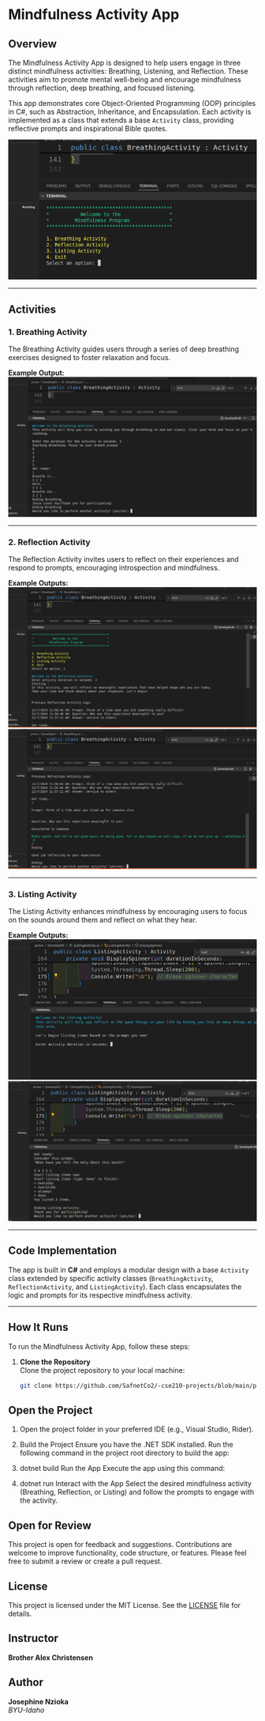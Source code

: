 # Mindfulness Activity App

## Overview

The Mindfulness Activity App is designed to help users engage in three distinct mindfulness activities: Breathing, Listening, and Reflection. These activities aim to promote mental well-being and encourage mindfulness through reflection, deep breathing, and focused listening.

This app demonstrates core Object-Oriented Programming (OOP) principles in C#, such as Abstraction, Inheritance, and Encapsulation. Each activity is implemented as a class that extends a base `Activity` class, providing reflective prompts and inspirational Bible quotes.

![Mindfulness Activity Output](../Develop05/assests/mindfullScreenshot%20from%202024-12-07%2012-17-59.png)

---

## Activities

### 1. Breathing Activity

The Breathing Activity guides users through a series of deep breathing exercises designed to foster relaxation and focus.

**Example Output:**
![Breathing Activity Output](../Develop05/assests/BreathScreenshot%20from%202024-12-07%2012-23-58.png)

---

### 2. Reflection Activity

The Reflection Activity invites users to reflect on their experiences and respond to prompts, encouraging introspection and mindfulness.

**Example Outputs:**
![Reflection Activity Output 1](../Develop05/assests/Refle1Screenshot%20from%202024-12-07%2012-25-08.png)  
![Reflection Activity Output 2](../Develop05/assests/Refle2Screenshot%20from%202024-12-07%2012-25-18.png)

---

### 3. Listing Activity

The Listing Activity enhances mindfulness by encouraging users to focus on the sounds around them and reflect on what they hear.

**Example Outputs:**
![Listing Activity Output 1](../Develop05/assests/LScreenshot%20from%202024-12-07%2012-54-53.png)  
![Listing Activity Output 2](../Develop05/assests/l2Screenshot%20from%202024-12-07%2012-55-41.png)

---

## Code Implementation

The app is built in **C#** and employs a modular design with a base `Activity` class extended by specific activity classes (`BreathingActivity`, `ReflectionActivity`, and `ListingActivity`). Each class encapsulates the logic and prompts for its respective mindfulness activity.

---
## How It Runs

To run the Mindfulness Activity App, follow these steps:


1. **Clone the Repository**  
   Clone the project repository to your local machine:
   ```bash
   git clone https://github.com/SafnetCo2/-cse210-projects/blob/main/prove/Develop05/Program.cs
## Open the Project
1. Open the project folder in your preferred IDE (e.g., Visual Studio, Rider).

2. Build the Project
Ensure you have the .NET SDK installed. Run the following command in the project root directory to build the app:


3. dotnet build
Run the App
Execute the app using this command:


4. dotnet run
Interact with the App
Select the desired mindfulness activity (Breathing, Reflection, or Listing) and follow the prompts to engage with the activity.


## Open for Review

This project is open for feedback and suggestions. Contributions are welcome to improve functionality, code structure, or features. Please feel free to submit a review or create a pull request.

## License

This project is licensed under the MIT License. See the [LICENSE](LICENSE) file for details.

## Instructor

**Brother Alex Christensen**

## Author

**Josephine Nzioka**  
_BYU-Idaho_

